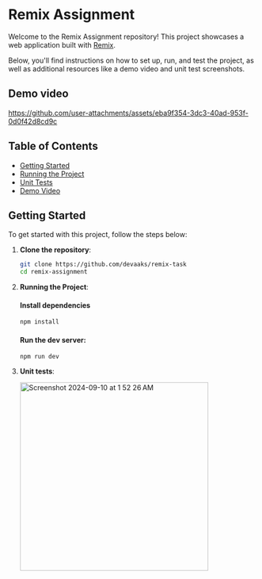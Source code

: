 # Remix Assignment

Welcome to the Remix Assignment repository! This project showcases a web application built with [Remix](https://remix.run/). 

Below, you'll find instructions on how to set up, run, and test the project, as well as additional resources like a demo video and unit test screenshots.

## Demo video

https://github.com/user-attachments/assets/eba9f354-3dc3-40ad-953f-0d0f42d8cd9c


## Table of Contents

- [Getting Started](#getting-started)
- [Running the Project](#running-the-project)
- [Unit Tests](#unit-tests)
- [Demo Video](#demo-video)

## Getting Started

To get started with this project, follow the steps below:

1. **Clone the repository**:
   ```bash
   git clone https://github.com/devaaks/remix-task
   cd remix-assignment
   ```

2. **Running the Project**:

    #### Install dependencies
    ```bash
    npm install
    ```

    #### Run the dev server:

    ```shellscript
    npm run dev
    ```
    
2. **Unit tests**:

    <img width="380" alt="Screenshot 2024-09-10 at 1 52 26 AM" src="https://github.com/user-attachments/assets/04b54cf1-d641-48cd-953a-04b1330252ba">
